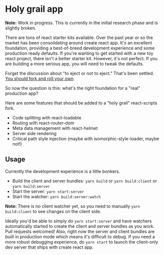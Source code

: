 # Holy grail app

**Note:** Work in progress. This is currently in the initial research phase and is slightly broken.

There are tons of react starter kits available. Over the past year or so the market has been consolidating around create react app. It's an excellent foundation, providing a best-of-breed development experience and some production ready defaults. If you're wanting to get started with a new toy react project, there isn't a better starter kit. However, it's not perfect. If you are building a more serious app, you will need to tweak the defaults.

Forget the discussion about "to eject or not to eject." That's been settled. [You should fork and roll your own](https://medium.com/@denis.zhbankov/maintaining-a-fork-of-create-react-app-as-an-alternative-to-ejecting-c555e8eb2b63).

So now the question is this: what's the right foundation for a "real" production app?

Here are some features that should be added to a "holy grail" react-scripts fork.

- Code splitting with react-loadable
- Routing with react-router-dom
- Meta data management with react-helmet
- Server side rendering
- Critical path style injection (maybe with isomorphic-style-loader, maybe not!)

## Usage

Currently the development experience is a little bonkers.

- Build the client and server bundles: `yarn build` or `yarn build:client` or `yarn build:server`
- Start the server: `yarn start:server`
- Start the watcher: `yarn build:server:watch`

**Note:** There is no client watcher yet, so you need to manually `yarn build:client` to see changes on the client side.

Ideally you'd be able to simply do `yarn start:server` and have watchers automatically started to create the client and server bundles as you work. Pull requests welcomed! Also, right now the server and client bundles are built in production mode which means it's difficult to debug. If you need a more robust debugging experience, do `yarn start` to launch the client-only dev server that ships with create react app.
